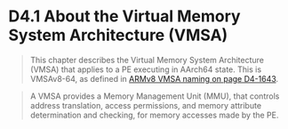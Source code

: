 # D4.1 About the Virtual Memory System Architecture (VMSA)

>This chapter describes the Virtual Memory System Architecture (VMSA) that applies to a PE executing in AArch64 state.
>This is VMSAv8-64, as defined in [ARMv8 VMSA naming on page D4-1643](todo.md).

>A VMSA provides a Memory Management Unit (MMU), that controls address translation, access permissions,
>and memory attribute determination and checking, for memory accesses made by the PE.
